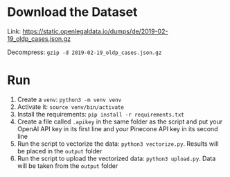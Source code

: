 # Download the Dataset
Link: https://static.openlegaldata.io/dumps/de/2019-02-19_oldp_cases.json.gz

Decompress: `gzip -d 2019-02-19_oldp_cases.json.gz`

# Run
1. Create a `venv`: `python3 -m venv venv`
2. Activate it: `source venv/bin/activate`
3. Install the requirements: `pip install -r requirements.txt`
4. Create a file called `.apikey` in the same folder as the script and put your OpenAI API key in its first line and your Pinecone API key in its second line
5. Run the script to vectorize the data: `python3 vectorize.py`. Results will be placed in the `output` folder
6. Run the script to upload the vectorized data: `python3 upload.py`. Data will be taken from the `output` folder
